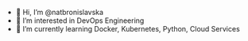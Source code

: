 - 👋 Hi, I’m @natbronislavska
- 👀 I’m interested in DevOps Engineering
- 🌱 I’m currently learning Docker, Kubernetes, Python, Cloud Services


<!---
natbronislavska/natbronislavska is a ✨ special ✨ repository because its `README.md` (this file) appears on your GitHub profile.
You can click the Preview link to take a look at your changes.
--->
